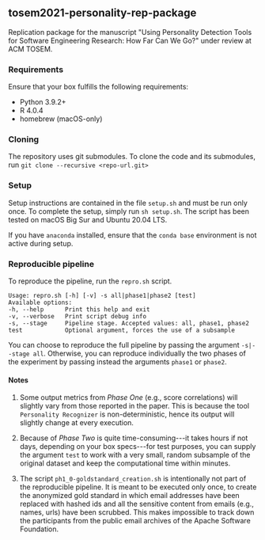 ## tosem2021-personality-rep-package
Replication package for the manuscript "Using Personality Detection Tools for Software Engineering Research: How Far Can
We Go?" under review at ACM TOSEM.

### Requirements
Ensure that your box fulfills the following requirements:
* Python 3.9.2+
* R 4.0.4
* homebrew (macOS-only)

### Cloning
The repository uses git submodules. To clone the code and its submodules, run `git clone --recursive <repo-url.git>`

### Setup
Setup instructions are contained in the file `setup.sh` and must be run only once.
To complete the setup, simply run `sh setup.sh`.
The script has been tested on macOS Big Sur and Ubuntu 20.04 LTS.

If you have `anaconda` installed, ensure that the `conda base` environment is not active during setup.

### Reproducible pipeline

To reproduce the pipeline, run the `repro.sh` script.
```text
Usage: repro.sh [-h] [-v] -s all|phase1|phase2 [test]
Available options:
-h, --help      Print this help and exit
-v, --verbose   Print script debug info
-s, --stage     Pipeline stage. Accepted values: all, phase1, phase2
test            Optional argument, forces the use of a subsample
```

You can choose to reproduce the full pipeline by passing the argument `-s|--stage all`.
Otherwise, you can reproduce individually the two phases of the experiment by passing instead
the arguments `phase1` or `phase2`.

#### Notes

1. Some output metrics from *Phase One* (e.g., score correlations) will slightly vary from those reported in the 
   paper. This is because the tool `Personality Recognizer` is non-deterministic, hence its output will slightly change 
   at every execution.

2. Because of *Phase Two* is quite time-consuming---it takes hours if not days, depending on your box specs---for test 
   purposes, you can supply the argument `test` to work with a very small, random subsample of the original dataset and 
   keep the computational time within minutes.

3. The script `ph1_0-goldstandard_creation.sh` is intentionally not part of the reproducible pipeline. It is meant to be
   executed only once, to create the anonymized gold standard in which email addresses have been replaced
   with hashed ids and all the sensitive content from emails (e.g., names, urls) have been scrubbed. This makes
   impossible to track down the participants from the public email archives of the Apache Software Foundation.
